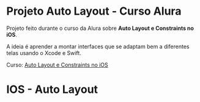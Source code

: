 # Projeto Auto Layout - Curso Alura

Projeto feito durante o curso da Alura sobre **Auto Layout e Constraints no iOS**.

A ideia é aprender a montar interfaces que se adaptam bem a diferentes telas usando o Xcode e Swift.

Curso: [Auto Layout e Constraints no iOS](https://cursos.alura.com.br/course/ios-auto-layout-constraints)
# IOS - Auto Layout
